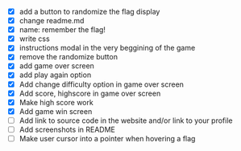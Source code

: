 - [x] add a button to randomize the flag display
- [x] change readme.md
- [x] name: remember the flag!
- [x] write css
- [x] instructions modal in the very beggining of the game
- [x] remove the randomize button
- [x] add game over screen
- [x] add play again option
- [x] Add change difficulty option in game over screen
- [x] Add score, highscore in game over screen
- [x] Make high score work
- [x] Add game win screen
- [ ] Add link to source code in the website and/or link to your profile
- [ ] Add screenshots in README
- [ ] Make user cursor into a pointer when hovering a flag
